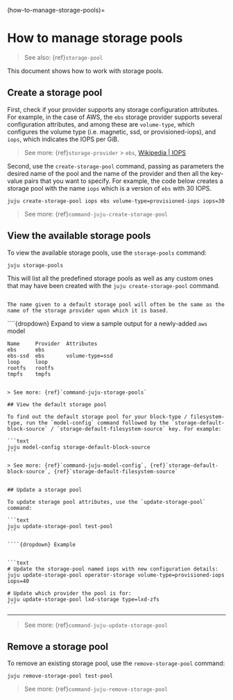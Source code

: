 (how-to-manage-storage-pools)=
# How to manage storage pools

> See also: {ref}`storage-pool`

This document shows how to work with storage pools. 

## Create a storage pool

First, check if your provider supports any storage configuration attributes. For example, in the case of AWS, the `ebs` storage provider supports several configuration attributes, and among these are `volume-type`, which configures the volume type (i.e. magnetic, ssd, or provisioned-iops), and `iops`, which indicates the IOPS per GiB.

> See more: {ref}`storage-provider` > `ebs`, [Wikipedia | IOPS](https://en.wikipedia.org/wiki/IOPS)

Second, use the `create-storage-pool` command, passing as parameters the desired name of the pool and the name of the provider and then all the key-value pairs that you want to specify. For example, the code below creates a storage pool with the name `iops` which is a version of `ebs` with 30 IOPS.

```text
juju create-storage-pool iops ebs volume-type=provisioned-iops iops=30
```

> See more: {ref}`command-juju-create-storage-pool`


## View the available storage pools

To view the available storage pools, use the `storage-pools` command:

```text
juju storage-pools
```

This will list all the predefined storage pools as well as any custom ones that may have been created with the `juju create-storage-pool` command.

```{note}

The name given to a default storage pool will often be the same as the name of the storage provider upon which it is based.

```

````{dropdown} Expand to view a sample output for a newly-added `aws` model

```text
Name     Provider  Attributes
ebs      ebs
ebs-ssd  ebs       volume-type=ssd
loop     loop
rootfs   rootfs
tmpfs    tmpfs
```

````

> See more: {ref}`command-juju-storage-pools`

## View the default storage pool

To find out the default storage pool for your block-type / filesystem-type, run the `model-config` command followed by the `storage-default-block-source` / `storage-default-filesystem-source` key. For example:

```text
juju model-config storage-default-block-source
```

> See more: {ref}`command-juju-model-config`, {ref}`storage-default-block-source`, {ref}`storage-default-filesystem-source` 


## Update a storage pool

To update storage pool attributes, use the `update-storage-pool` command:

```text
juju update-storage-pool test-pool
```

````{dropdown} Example


```text
# Update the storage-pool named iops with new configuration details:
juju update-storage-pool operator-storage volume-type=provisioned-iops iops=40

# Update which provider the pool is for:
juju update-storage-pool lxd-storage type=lxd-zfs
```

````

---

> See more: {ref}`command-juju-update-storage-pool`

## Remove a storage pool


To remove an existing storage pool, use the `remove-storage-pool` command:

```text
juju remove-storage-pool test-pool
```


> See more: {ref}`command-juju-remove-storage-pool`

